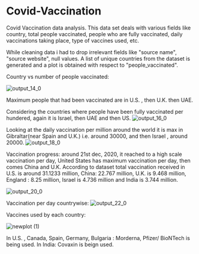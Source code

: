 # Covid-Vaccination
Covid Vaccination data analysis. This data set deals with various fields like country, total people vaccinated, people who are fully vaccinated, daily vaccinations taking place, type of vaccines used, etc.

While cleaning data i had to drop irrelevant fields like "source name", "source website", null values. A list of unique countries from the dataset is generated and a plot is obtained with respect to "people_vaccinated". 

Country vs number of people vaccinated:

![output_14_0](https://user-images.githubusercontent.com/60546284/107031400-09b6ac80-67aa-11eb-9a12-202e0744ee0c.png)

Maximum people that had been vaccinated are in U.S. , then U.K.  then UAE. 



Considering the countries where people have been fully vaccinated per hundered, again it is Israel, then UAE and then US. 
![output_16_0](https://user-images.githubusercontent.com/60546284/107031883-d294cb00-67aa-11eb-8796-b8d1501316f6.png)




Looking at the daily vaccination per million around the world it is max in Gibraltar(near Spain and U.K.) i.e. around 30000, and then Israel , around 20000.
![output_18_0](https://user-images.githubusercontent.com/60546284/107044256-f3b1e780-67bb-11eb-80e4-f680a2bf0e71.png)


Vaccination progress: around 21st dec, 2020, it reached to a high scale vaccination per day, United States has maximum vaccination per day, then comes China  and U.K. According to dataset total vaccination received in U.S. is around 31.1233 million, China: 22.767 million, U.K. is 9.468 million, England : 8.25 million, Israel is 4.736 million and India is 3.744 million.

![output_20_0](https://user-images.githubusercontent.com/60546284/107045482-75eedb80-67bd-11eb-84f2-61b93d0844f3.png)

Vaccination per day countrywise:
![output_22_0](https://user-images.githubusercontent.com/60546284/107045809-de3dbd00-67bd-11eb-84ff-d91113ce34bd.png)






Vaccines used by each country: 

![newplot (1)](https://user-images.githubusercontent.com/60546284/107043168-8782b400-67ba-11eb-9565-ad4c42be4f47.png)

In U.S. , Canada, Spain, Germany, Bulgaria : Morderna, Pfizer/ BioNTech is being used. 
In India: Covaxin is beign used.
